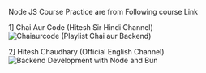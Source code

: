 Node JS Course Practice are from Following course Link

1] Chai Aur Code (Hitesh Sir Hindi Channel)
![Chaiaurcode (Playlist Chai aur Backend) ](https://www.youtube.com/watch?v=EH3vGeqeIAo&list=PLu71SKxNbfoBGh_8p_NS-ZAh6v7HhYqHW)

2] Hitesh Chaudhary (Official English Channel)
![Backend Development with Node and Bun ](https://www.youtube.com/watch?v=apuAWXMT-9c&list=PLRAV69dS1uWSl459HU5liKv8q4iZ44xBq)
